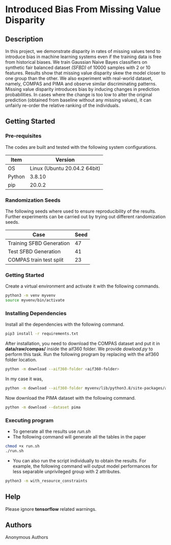 # Introduced Bias From Missing Value Disparity

## Description

In this project, we demonstrate disparity in rates of missing values tend
to introduce bias in machine learning systems even if the training data is free
from historical biases. We train Gaussian Naive Bayes classifiers on
synthetic fair balanced dataset *(SFBD)* of 10000
samples with 2 or 10 features. Results show that missing value disparity
skew the model closer to one group than the other. We also experiment
with real-world dataset, namely, COMPAS and PIMA and observe similar
discriminating patterns. Missing value disparity introduces bias by inducing
changes in prediction probabilities. In cases where the change is too low to
alter the original prediction (obtained from baseline without any missing
values), it can unfairly re-order the relative ranking of the individuals.

## Getting Started

### Pre-requisites

The codes are built and tested with the following
system configurations.

|  Item   |  Version                      |
| ------- | ------------------------------|
| OS      | Linux (Ubuntu 20.04.2 64bit)  |
| Python  | 3.8.10                        |
| pip     |  20.0.2                             |

### Randomization Seeds
The following seeds where used to ensure reproducibility of the results. Further experiments can be carried out by trying out different randomization seeds.

|  Case                         |  Seed    |
| ------- | ------------------------------|
| Training SFBD Generation      |   47  |
| Test SFBD Generation          |   41  |
| COMPAS train test split       |   23  |

### Getting Started

Create a virtual environment and activate it with the following
commands.

```bash
python3 -m venv myvenv
source myvenv/bin/activate
```

### Installing Dependencies

Install all the dependencies with the following command.

```bash
pip3 install -r requirements.txt
```

After installation, you need to download the COMPAS dataset
and put it in **data/raw/compas/** inside the aif360 folder. We provide
*dowload.py* to perform this task. Run the following program
by replacing *<aif360-folder>* with the aif360 folder location.

```bash
python -m download --aif360-folder <aif360-folder>
```
In my case it was,
```bash
python -m download --aif360-folder myvenv/lib/python3.8/site-packages/aif360/
```
Now download the PIMA dataset with the following command.
```bash
python -m download --dataset pima
```

### Executing program

* To generate all the results use *run.sh*
* The following command will generate all the tables in the paper
```bash
chmod +x run.sh
./run.sh
```

* You can also run the script individually to obtain the results.
For example, the following command will output model performances
for less separable unprivileged group with 2 attributes.
```bash
python3 -m with_resource_constraints
```
## Help

Please ignore **tensorflow** related warnings.

## Authors

Anonymous Authors